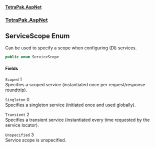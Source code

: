 #### [TetraPak.AspNet](index.md 'index')
### [TetraPak.AspNet](TetraPak_AspNet.md 'TetraPak.AspNet')
## ServiceScope Enum
Can be used to specify a scope when configuring (DI) services.   
```csharp
public enum ServiceScope

```
#### Fields
<a name='TetraPak_AspNet_ServiceScope_Scoped'></a>
`Scoped` 1  
Specifies a scoped service (instantiated once per request/response roundtrip).   
  
<a name='TetraPak_AspNet_ServiceScope_Singleton'></a>
`Singleton` 0  
Specifies a singleton service (initiated once and used globally).  
  
<a name='TetraPak_AspNet_ServiceScope_Transient'></a>
`Transient` 2  
Specifies a transient service (instantiated every time requested by the service locator).  
  
<a name='TetraPak_AspNet_ServiceScope_Unspecified'></a>
`Unspecified` 3  
Service scope is unspecified.  
  
